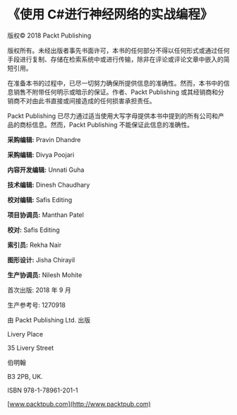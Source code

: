 # 《使用 C#进行神经网络的实战编程》

版权© 2018 Packt Publishing

版权所有。未经出版者事先书面许可，本书的任何部分不得以任何形式或通过任何手段进行复制、存储在检索系统中或进行传输，除非在评论或评论文章中嵌入的简短引用。 

在准备本书的过程中，已尽一切努力确保所提供信息的准确性。然而，本书中的信息销售不附带任何明示或暗示的保证。作者、Packt Publishing 或其经销商和分销商不对由此书直接或间接造成的任何损害承担责任。

Packt Publishing 已尽力通过适当使用大写字母提供本书中提到的所有公司和产品的商标信息。然而，Packt Publishing 不能保证此信息的准确性。

**采购编辑:** Pravin Dhandre

**采购编辑:** Divya Poojari

**内容开发编辑:** Unnati Guha

**技术编辑:** Dinesh Chaudhary

**校对编辑:** Safis Editing

**项目协调员:** Manthan Patel

**校对:** Safis Editing

**索引员:** Rekha Nair

**图形设计:** Jisha Chirayil

**生产协调员:** Nilesh Mohite

首次出版: 2018 年 9 月

生产参考号: 1270918

由 Packt Publishing Ltd. 出版

Livery Place

35 Livery Street

伯明翰

B3 2PB, UK.

ISBN 978-1-78961-201-1

[www.packtpub.com](http://www.packtpub.com)
